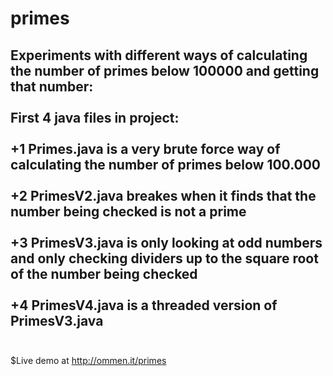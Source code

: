 # primes
Experiments with different ways of calculating the number of primes below 100000 and getting that number:
<br><br>
First 4 java files in project:<br><br>
+1 Primes.java is a very brute force way of calculating the number of primes below 100.000<br><br>
+2 PrimesV2.java breakes when it finds that the number being checked is not a prime<br><br>
+3 PrimesV3.java is only looking at odd numbers and only checking dividers up to the square root of the number being checked<br><br>
+4 PrimesV4.java is a threaded version of PrimesV3.java<br><br>
---
$Live demo at <a href="http://ommen.it/primes" target="_blank">http://ommen.it/primes</a>
